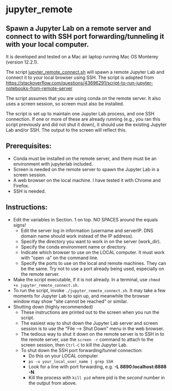 # jupyter_remote
## Spawn a Jupyter Lab on a remote server and connect to with SSH port forwarding/tunneling it with your local computer.

It is developed and tested on a Mac air laptop running Mac OS Monterey (version 12.2.1).


The script [jupyter_remote_connect.sh](jupyter_remote_connect.sh) will spawn a remote Jupyter Lab and connect it to your local browser using SSH.
The script is adopted from https://stackoverflow.com/questions/43696291/script-to-run-jupyter-notebooks-from-remote-server

The script assumes that you are using conda on the remote server. It also uses a screen session, so screen must also be installed.

The script is set up to maintain one Jupyter Lab process, and one SSH connection. If one or more of these are already running (e.g., you ran this script previously and did not shut it down), it should use the existing Jupyter Lab and/or SSH. The output to the screen will reflect this.

## Prerequisites:
- Conda must be installed on the remote server, and there must be an environment with jupyterlab included.
- Screen is needed on the remote server to spawn the Jupyter Lab in a screen session.
- A web browser on the local machine. I have tested it with Chrome and Firefox.
- SSH is needed.

## Instructions:
- Edit the variables in Section. 1 on top. NO SPACES around the equals signs!
  - Edit the server log in information (username and serverIP. DNS domain name should work instead of the IP address).
  - Specify the directory you want to work in on the server (work_dir).
  - Specify the conda environment name or directory.
  - Indicate which browser to use on the LOCAL computer. It must work with "open -a" on the command line.
  - Specify the ports to use on the local and remote machines. They can be the same. Try not to use a port already being used, especially on the remote server.
- Make the script executable, if it is not already. In a terminal, use `chmod +x jupyter_remote_connect.sh`.
- To run the script, invoke `./jupyter_remote_connect.sh`. It may take a few moments for Jupyter Lab to spin up, and meanwhile the browser window may show "site cannot be reached" or similar.
- Shutting down (highly recommended)
  - These instructions are printed out to the screen when you run the script.  
  - The easiest way to shut down the Jupyter Lab server and screen session is to use the "File --> Shut Down" menu in the web browser.
  - The tedious way to shut it down on the remote server is to SSH in to the remote server, use the `screen -r` command to attach to the screen session, then `Ctrl-C` to kill the Jupyter Lab.
  - To shut down the SSH port forwarding/tunnel connection:
    - Do this on your LOCAL computer
    - `ps -u your_local_user_name | grep SSH`
    - Look for a line with port forwarding, e.g. **-L 8890:localhost:8888 -N**.
    - Kill the process with `kill pid` where pid is the *second* number in the output from above.
